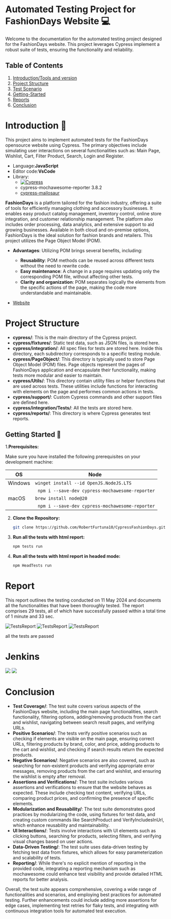 # Automated Testing Project for FashionDays Website :computer:
Welcome to the documentation for the automated testing project designed for the FashionDays website. This project leverages Cypress  implement a robust suite of tests, ensuring the functionality and reliability.
## Table of Contents

1. [Introduction/Tools and version](#introduction-notebook)
2. [Project Structure](#project-structure)
3. [Test Scenario](#test-scenarios-for-login-functionality)
4. [Getting-Started](#getting-started--pushpin)
7. [Reports](#reports)
8. [Conclusion](#conclusion)

# Introduction :notebook:
 
This project aims to implement automated tests for the FashionDays opensource website using Cypress. The primary objectives include simulating user interactions on several functionalities such as: Main Page, Wishlist, Cart, Filter Product, Search, Login and Register.

- Language:**JavaScript**
- Editor code:**VsCode**
- Library:
  - [![Cypress](https://img.shields.io/npm/v/cypress?color=33ff99&label=cypress&logo=cypress&logoColor=33ff99&style=for-the-badge)](https://www.cypress.io)
  - cypress-mochawesome-reporter 3.8.2
  - [cypress-mailosaur](https://mailosaur.com/)

**FashionDays** is a platform tailored for the fashion industry, offering a suite of tools for efficiently managing clothing and accessory businesses. 
It enables easy product catalog management, inventory control, online store integration, and customer relationship management. 
The platform also includes order processing, data analytics, and extensive support to aid growing businesses. 
Available in both cloud and on-premise options, FashionDays is the ideal solution for fashion brands and retailers.
This project utilizes the Page Object Model (POM).

- **Advantages**: Utilizing POM brings several benefits, including:
  - **Reusability**: POM methods can be reused across different tests without the need to rewrite code.
  - **Easy maintenance**: A change in a page requires updating only the corresponding POM file, without affecting other tests.
  - **Clarity and organization**: POM separates logically the elements from the specific actions of the page, making the code more understandable and maintainable.



- [Website](https://www.fashiondays.ro/)

# Project Structure 

- **cypress/**: This is the main directory of the Cypress project.
- **cypress/fixtures/**: Static test data, such as JSON files, is stored here.
- **cypress/integration/**: All spec files for tests are stored here. Inside this directory, each subdirectory corresponds to a specific testing module.
- **cypress/PageObject/**: This directory is typically used to store Page Object Model (POM) files. Page objects represent the pages of FashionDays application and encapsulate their functionality, making tests more modular and easier to maintain.
- **cypress/Utils/**: This directory contain utility files or helper functions that are used across tests. These utilities include functions for interacting with elements on the page and performes common actions in tests.
- **cypress/support/**: Custom Cypress commands and other support files are defined here.
- **cypress/integration/Tests/**: All the tests are stored here.
- **cypress/reports/**: This directory is where Cypress generates test reports.


## Getting Started  :pushpin:

1.**Prerequisites:**

Make sure you have installed the following prerequisites on your development machine:

| OS      | Node                                    |
| ------- | --------------------------------------- |
| Windows | `winget install --id OpenJS.NodeJS.LTS` |
|         | ` npm i --save-dev cypress-mochawesome-reporter`        |
| macOS   | `brew install node@20`    
|         | ` npm i --save-dev cypress-mochawesome-reporter`        |


2. **Clone the Repository:**

    ```bash
    git clone https://github.com/RobertFurtuna10/CypressFashionDays.git
    ```

4. **Run all the tests with html report:**

    ```bash
    npm tests run
    ```
5. **Run all the tests with html report in headed mode:**

    ```bash
    npm HeadTests run
    ```
# Report 

This report outlines the testing conducted on 11 May 2024 and documents all the functionalities that have been thoroughly tested. The report comprises 29 tests, all of which have successfully passed within a total time of 1 minute and 33 sec.

![TestsReport](https://github.com/AdrianPricopie/CypressFashionDays/blob/main/ScreenshotsForGit/Report11May.png)
![TestsReport](https://github.com/AdrianPricopie/CypressFashionDays/blob/main/ScreenshotsForGit/Screenshot%202024-05-11%20at%2018.12.53.png)
![TestsReport](https://github.com/AdrianPricopie/CypressFashionDays/blob/main/ScreenshotsForGit/Screenshot%202024-05-11%20at%2018.12.59.png)

all the tests are passed 

# Jenkins 

![](https://github.com/AdrianPricopie/CypressFashionDays/blob/main/ScreenshotsForGit/Screenshot%202024-05-11%20at%2018.40.11.png)
![](https://github.com/AdrianPricopie/CypressFashionDays/blob/main/ScreenshotsForGit/Screenshot%202024-05-11%20at%2018.41.10.png)

# Conclusion

- **Test Coverage/**: The test suite covers various aspects of the FashionDays website, including the main page functionalities, search functionality, filtering options, adding/removing products from the cart and wishlist, navigating between search result pages, and verifying URLs.
- **Positive Scenarios/**: The tests verify positive scenarios such as checking if elements are visible on the main page, ensuring correct URLs, filtering products by brand, color, and price, adding products to the cart and wishlist, and checking if search results return the expected products.
- **Negative Scenarios/**: Negative scenarios are also covered, such as searching for non-existent products and verifying appropriate error messages, removing products from the cart and wishlist, and ensuring the wishlist is empty after removal.
- **Assertions and Verifications/**: The test suite includes various assertions and verifications to ensure that the website behaves as expected. These include checking text content, verifying URLs, comparing product prices, and confirming the presence of specific elements.
- **Modularization and Reusability/**: The test suite demonstrates good practices by modularizing the code, using fixtures for test data, and creating custom commands like SearchProduct and VerifyIncludesInUrl, which enhance reusability and maintainability.
- **UI Interactions/**: Tests involve interactions with UI elements such as clicking buttons, searching for products, selecting filters, and verifying visual changes based on user actions.
- **Data-Driven Testing/**: The test suite uses data-driven testing by fetching test data from fixtures, which allows for easy parameterization and scalability of tests.
- **Reporting/**: While there's no explicit mention of reporting in the provided code, integrating a reporting mechanism such as mochawesome could enhance test visibility and provide detailed HTML reports for better analysis.

Overall, the test suite appears comprehensive, covering a wide range of functionalities and scenarios, and employing best practices for automated testing. Further enhancements could include adding more assertions for edge cases, implementing test retries for flaky tests, and integrating with continuous integration tools for automated test execution.

